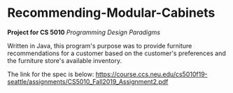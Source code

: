 <h1>Recommending-Modular-Cabinets</h1>

**Project for CS 5010**
_Programming Design Paradigms_

Written in Java, this program's purpose was to provide furniture recommendations
for a customer based on the customer's preferences and the furniture store's available inventory.  

The link for the spec is below:
https://course.ccs.neu.edu/cs5010f19-seattle/assignments/CS5010_Fall2019_Assignment2.pdf
